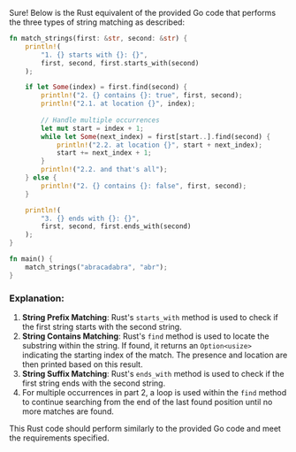  Sure! Below is the Rust equivalent of the provided Go code that performs the three types of string matching as described:

```rust
fn match_strings(first: &str, second: &str) {
    println!(
        "1. {} starts with {}: {}",
        first, second, first.starts_with(second)
    );

    if let Some(index) = first.find(second) {
        println!("2. {} contains {}: true", first, second);
        println!("2.1. at location {}", index);
        
        // Handle multiple occurrences
        let mut start = index + 1;
        while let Some(next_index) = first[start..].find(second) {
            println!("2.2. at location {}", start + next_index);
            start += next_index + 1;
        }
        println!("2.2. and that's all");
    } else {
        println!("2. {} contains {}: false", first, second);
    }

    println!(
        "3. {} ends with {}: {}",
        first, second, first.ends_with(second)
    );
}

fn main() {
    match_strings("abracadabra", "abr");
}
```

### Explanation:
1. **String Prefix Matching**: Rust's `starts_with` method is used to check if the first string starts with the second string.
2. **String Contains Matching**: Rust's `find` method is used to locate the substring within the string. If found, it returns an `Option<usize>` indicating the starting index of the match. The presence and location are then printed based on this result.
3. **String Suffix Matching**: Rust's `ends_with` method is used to check if the first string ends with the second string.
4. For multiple occurrences in part 2, a loop is used within the `find` method to continue searching from the end of the last found position until no more matches are found.

This Rust code should perform similarly to the provided Go code and meet the requirements specified.
